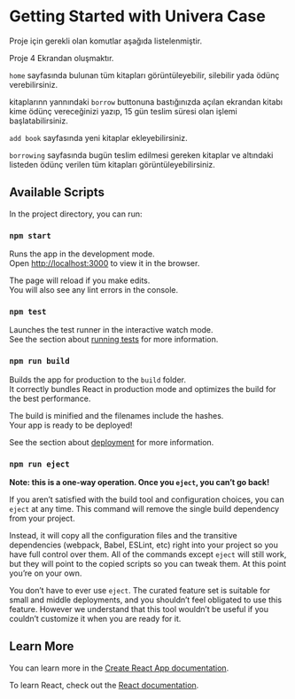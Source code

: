 # Getting Started with Univera Case 

Proje için gerekli olan komutlar aşağıda listelenmiştir.

Proje 4 Ekrandan oluşmaktır. 


`home` sayfasında bulunan tüm kitapları görüntüleyebilir, silebilir yada ödünç verebilirsiniz.

kitaplarınn yannındaki `borrow` buttonuna bastığınızda açılan ekrandan kitabı kime ödünç vereceğinizi yazıp, 15 gün teslim süresi olan işlemi başlatabilirsiniz.

`add book` sayfasında yeni kitaplar ekleyebilirsiniz.

`borrowing` sayfasında bugün teslim edilmesi gereken kitaplar ve altındaki listeden ödünç verilen tüm kitapları görüntüleyebilirsiniz.

## Available Scripts

In the project directory, you can run:

### `npm start`

Runs the app in the development mode.\
Open [http://localhost:3000](http://localhost:3000) to view it in the browser.

The page will reload if you make edits.\
You will also see any lint errors in the console.

### `npm test`

Launches the test runner in the interactive watch mode.\
See the section about [running tests](https://facebook.github.io/create-react-app/docs/running-tests) for more information.

### `npm run build`

Builds the app for production to the `build` folder.\
It correctly bundles React in production mode and optimizes the build for the best performance.

The build is minified and the filenames include the hashes.\
Your app is ready to be deployed!

See the section about [deployment](https://facebook.github.io/create-react-app/docs/deployment) for more information.

### `npm run eject`

**Note: this is a one-way operation. Once you `eject`, you can’t go back!**

If you aren’t satisfied with the build tool and configuration choices, you can `eject` at any time. This command will remove the single build dependency from your project.

Instead, it will copy all the configuration files and the transitive dependencies (webpack, Babel, ESLint, etc) right into your project so you have full control over them. All of the commands except `eject` will still work, but they will point to the copied scripts so you can tweak them. At this point you’re on your own.

You don’t have to ever use `eject`. The curated feature set is suitable for small and middle deployments, and you shouldn’t feel obligated to use this feature. However we understand that this tool wouldn’t be useful if you couldn’t customize it when you are ready for it.

## Learn More

You can learn more in the [Create React App documentation](https://facebook.github.io/create-react-app/docs/getting-started).

To learn React, check out the [React documentation](https://reactjs.org/).
